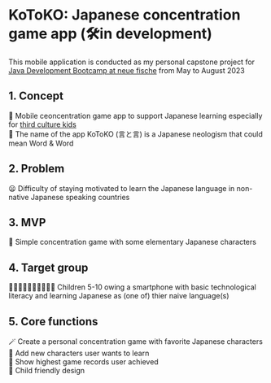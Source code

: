 #  KoToKO: Japanese concentration game app (🛠️in development)
This mobile application is conducted as my personal capstone project for [Java Development Bootcamp at neue fische](https://www.neuefische.de/en/bootcamp/java-development) from May to August 2023
## 1. Concept
📱 Mobile ceoncentration game app to support Japanese learning especially for [third culture kids](https://en.wikipedia.org/wiki/Third_culture_kid)\
🎇 The name of the app KoToKO (言と言) is a Japanese neologism that could mean Word & Word
## 2. Problem
😦 Difficulty of staying motivated to learn the Japanese language in non-native Japanese speaking countries
## 3. MVP
💮 Simple concentration game with some elementary Japanese characters
## 4. Target group
🧒🏾🧒🏼🧒🏻🧒🏿🧒🏽 Children 5-10 owing a smartphone with basic technological literacy and learning Japanese as (one of) thier naive language(s)
## 5. Core functions
  🪄 Create a personal concentration game with favorite Japanese characters \
  📖 Add new characters user wants to learn \
  🗻 Show highest game records user achieved \
  🛝 Child friendly design
